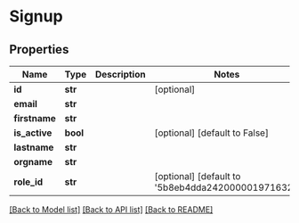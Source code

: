 # Signup

## Properties
Name | Type | Description | Notes
------------ | ------------- | ------------- | -------------
**id** | **str** |  | [optional] 
**email** | **str** |  | 
**firstname** | **str** |  | 
**is_active** | **bool** |  | [optional] [default to False]
**lastname** | **str** |  | 
**orgname** | **str** |  | 
**role_id** | **str** |  | [optional] [default to '5b8eb4dda242000001971632']

[[Back to Model list]](../README.md#documentation-for-models) [[Back to API list]](../README.md#documentation-for-api-endpoints) [[Back to README]](../README.md)

